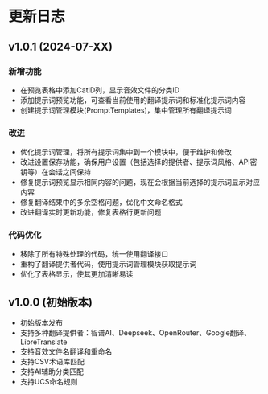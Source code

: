 # 更新日志

## v1.0.1 (2024-07-XX)

### 新增功能
- 在预览表格中添加CatID列，显示音效文件的分类ID
- 添加提示词预览功能，可查看当前使用的翻译提示词和标准化提示词内容
- 创建提示词管理模块(PromptTemplates)，集中管理所有翻译提示词

### 改进
- 优化提示词管理，将所有提示词集中到一个模块中，便于维护和修改
- 改进设置保存功能，确保用户设置（包括选择的提供者、提示词风格、API密钥等）在会话之间保持
- 修复提示词预览显示相同内容的问题，现在会根据当前选择的提示词显示对应内容
- 修复翻译结果中的多余空格问题，优化中文命名格式
- 改进翻译实时更新功能，修复表格行更新问题

### 代码优化
- 移除了所有特殊处理的代码，统一使用翻译接口
- 重构了翻译提供者代码，使用提示词管理模块获取提示词
- 优化了表格显示，使其更加清晰易读

## v1.0.0 (初始版本)

- 初始版本发布
- 支持多种翻译提供者：智谱AI、Deepseek、OpenRouter、Google翻译、LibreTranslate
- 支持音效文件名翻译和重命名
- 支持CSV术语库匹配
- 支持AI辅助分类匹配
- 支持UCS命名规则
